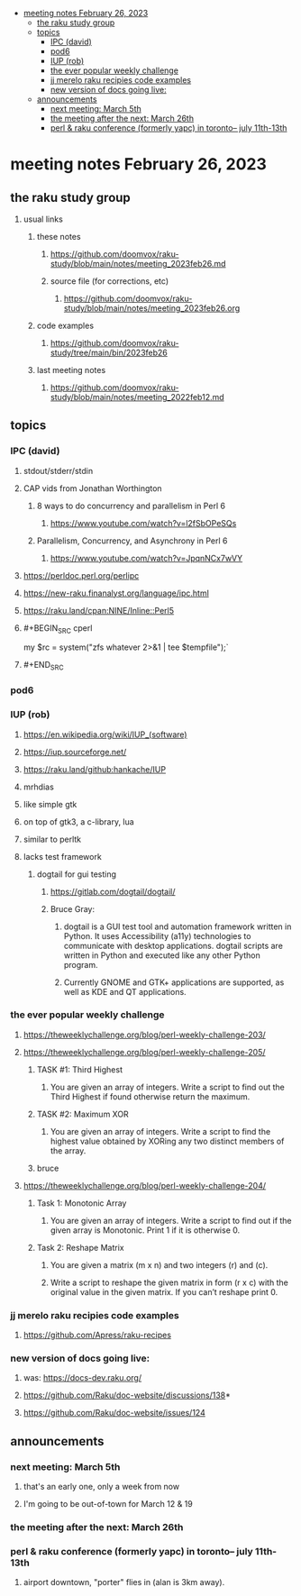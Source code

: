 - [meeting notes February 26, 2023](#org6e040e8)
  - [the raku study group](#org9139d4f)
  - [topics](#org42d9ace)
    - [IPC (david)](#org44a1c60)
    - [pod6](#org3d87445)
    - [IUP (rob)](#orga7adf05)
    - [the ever popular weekly challenge](#org06f748c)
    - [jj merelo raku recipies code examples](#org154267c)
    - [new version of docs going live:](#org6349c87)
  - [announcements](#org18edefb)
    - [next meeting: March 5th](#org1055e72)
    - [the meeting after the next: March 26th](#orgce98cd0)
    - [perl & raku conference (formerly yapc) in toronto&#x2013; july 11th-13th](#orgae670df)


<a id="org6e040e8"></a>

# meeting notes February 26, 2023


<a id="org9139d4f"></a>

## the raku study group

1.  usual links

    1.  these notes
    
        1.  <https://github.com/doomvox/raku-study/blob/main/notes/meeting_2023feb26.md>
        
        2.  source file (for corrections, etc)
        
            1.  <https://github.com/doomvox/raku-study/blob/main/notes/meeting_2023feb26.org>
    
    2.  code examples
    
        1.  <https://github.com/doomvox/raku-study/tree/main/bin/2023feb26>
    
    3.  last meeting notes
    
        1.  <https://github.com/doomvox/raku-study/blob/main/notes/meeting_2022feb12.md>


<a id="org42d9ace"></a>

## topics


<a id="org44a1c60"></a>

### IPC (david)

1.  stdout/stderr/stdin

2.  CAP vids from Jonathan Worthington

    1.  8 ways to do concurrency and parallelism in Perl 6
    
        1.  <https://www.youtube.com/watch?v=l2fSbOPeSQs>
    
    2.  Parallelism, Concurrency, and Asynchrony in Perl 6
    
        1.  <https://www.youtube.com/watch?v=JpqnNCx7wVY>

3.  <https://perldoc.perl.org/perlipc>

4.  <https://new-raku.finanalyst.org/language/ipc.html>

5.  <https://raku.land/cpan:NINE/Inline::Perl5>

6.  #+BEGIN<sub>SRC</sub> cperl

    my $rc = system("zfs whatever 2>&1 | tee $tempfile");\`

7.  #+END<sub>SRC</sub>


<a id="org3d87445"></a>

### pod6


<a id="orga7adf05"></a>

### IUP (rob)

1.  <https://en.wikipedia.org/wiki/IUP_(software)>

2.  <https://iup.sourceforge.net/>

3.  <https://raku.land/github:hankache/IUP>

1.  mrhdias

2.  like simple gtk

3.  on top of gtk3, a c-library, lua

4.  similar to perltk

5.  lacks test framework

    1.  dogtail for gui testing
    
        1.  <https://gitlab.com/dogtail/dogtail/>
        
        2.  Bruce Gray:
        
            1.  dogtail is a GUI test tool and automation framework written in Python. It uses Accessibility (a11y) technologies to communicate with desktop applications. dogtail scripts are written in Python and executed like any other Python program.
            
            2.  Currently GNOME and GTK+ applications are supported, as well as KDE and QT applications.


<a id="org06f748c"></a>

### the ever popular weekly challenge

1.  <https://theweeklychallenge.org/blog/perl-weekly-challenge-203/>

2.  <https://theweeklychallenge.org/blog/perl-weekly-challenge-205/>

    1.  TASK #1: Third Highest
    
        1.  You are given an array of integers. Write a script to find out the Third Highest if found otherwise return the maximum.
    
    2.  TASK #2: Maximum XOR
    
        1.  You are given an array of integers. Write a script to find the highest value obtained by XORing any two distinct members of the array.
    
    3.  bruce

3.  <https://theweeklychallenge.org/blog/perl-weekly-challenge-204/>

    1.  Task 1: Monotonic Array
    
        1.  You are given an array of integers. Write a script to find out if the given array is Monotonic. Print 1 if it is otherwise 0.
    
    2.  Task 2: Reshape Matrix
    
        1.  You are given a matrix (m x n) and two integers (r) and (c).
        
        2.  Write a script to reshape the given matrix in form (r x c) with the original value in the given matrix. If you can’t reshape print 0.


<a id="org154267c"></a>

### jj merelo raku recipies code examples

1.  <https://github.com/Apress/raku-recipes>


<a id="org6349c87"></a>

### new version of docs going live:

1.  was: <https://docs-dev.raku.org/>

2.  <https://github.com/Raku/doc-website/discussions/138>\*

3.  <https://github.com/Raku/doc-website/issues/124>


<a id="org18edefb"></a>

## announcements


<a id="org1055e72"></a>

### next meeting: March 5th

1.  that's an early one, only a week from now

2.  I'm going to be out-of-town for March 12 & 19


<a id="orgce98cd0"></a>

### the meeting after the next: March 26th


<a id="orgae670df"></a>

### perl & raku conference (formerly yapc) in toronto&#x2013; july 11th-13th

1.  airport downtown, "porter" flies in (alan is 3km away).
